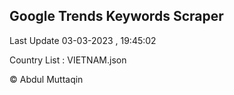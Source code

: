 

## Google Trends Keywords Scraper 
 
Last Update 03-03-2023 , 19:45:02

Country List :
VIETNAM.json



© Abdul Muttaqin 
